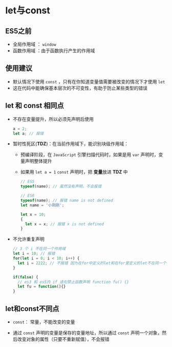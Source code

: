 # let与const

## ES5之前

+ 全局作用域 ： `window`
+ 函数作用域 ：由于函数执行产生的作用域

## 使用建议

+ 默认情况下使用 `const` ，只有在你知道变量值需要被改变的情况下才使用 `let`
+ 这在代码中能确保基本层次的不可变性，有助于防止某些类型的错误

## let 和 const 相同点

+ 不存在变量提升，所以必须先声明后使用

  ```js
  a = 2;
  let a; // 报错
  ```

+ 暂时性死区(**TDZ**)：在当前作用域下，能识别块级作用域：

  + 预编译阶段，在 `JavaScript` 引擎扫描代码时，如果是用 `var` 声明时，变量声明整体提升

  + 如果用 `let a = 1` `const` 声明时，把 **变量**放进 **TDZ** 中

    ```js
    // ES5
    typeof(name); // 虽然没有声明，不会报错
    ```

    ```js
    // ES6
    typeof(name); // 报错 name is not defined
    let name = '小刚刚';

    let x = 10;
    {
      let x = x; // 报错 x is not defined
    }
    ```

+ 不允许重复声明

  ```js
  // 3 个 i 不在同一个作用域
  let i = 10; // 报错
  for(let i = 0; i < 10; i++) {
    let i = 2222; // 不报错 因为在for中定义的let和在for里定义的let不在同一个作用域
  }

  if(false) {
    // es3 和 es5内 if 语句禁止函数声明 function fu() {}
    let fu = function(){}
  }
  ```

## let和const不同点

+ `const`： 常量，不能改变的变量

+ 通过 `const` 声明的变量是保存的变量地址，所以通过 `const` 声明一个对象，然后改变对象的属性（只要不重新赋值），不会报错
